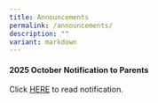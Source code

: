 ```yaml
---
title: Announcements
permalink: /announcements/
description: ""
variant: markdown
---
```

#### 2025 October Notification to Parents

Click [HERE](/partners/resources-for-parents-students/SchoolNotificationstoparents/) to read notification.

